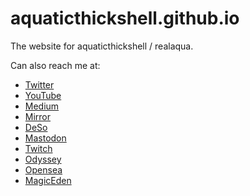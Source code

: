 # aquaticthickshell.github.io

The website for aquaticthickshell / realaqua.

Can also reach me at:
- [Twitter](https://twitter.com/aquathickshell)
- [YouTube](https://www.youtube.com/channel/UCnIJV9Of9Khqmy7ltHae0zw)
- [Medium](https://medium.com/@NotRealAqua)
- [Mirror](https://mirror.xyz/0x6ca15C7F22e506210C013c639d505EC444989572)
- [DeSo](https://bitclout.com/u/RealAqua)
- [Mastodon](https://aus.social/@RealAqua)
- [Twitch](https://www.twitch.tv/aquaticthickshell)
- [Odyssey](https://odysee.com/@RealAqua)
- [Opensea](https://opensea.io/RealAqua)
- [MagicEden](https://magiceden.io/u/realaqua)
